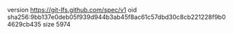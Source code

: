version https://git-lfs.github.com/spec/v1
oid sha256:9bb137e0deb05f939d944b3ab45f8ac61c57dbd30c8cb221228f9b04629cb435
size 5974
